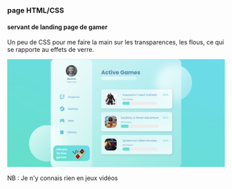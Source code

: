 ### page HTML/CSS
#### servant de landing page de gamer
Un peu de CSS pour me faire la main sur les transparences, les flous, ce qui se rapporte au effets de verre.

![sreenshot](screenshot.jpg)

NB : Je n'y connais rien en jeux vidéos